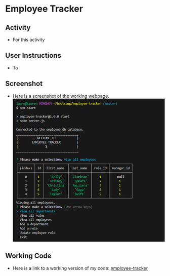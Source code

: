 # Employee Tracker

## Activity

- For this activity 

## User Instructions

- To 

## Screenshot

- Here is a screenshot of the working webpage.
![homework](./img/homework-screenshot.png)

## Working Code

- Here is a link to a working version of my code:
[employee-tracker]()
